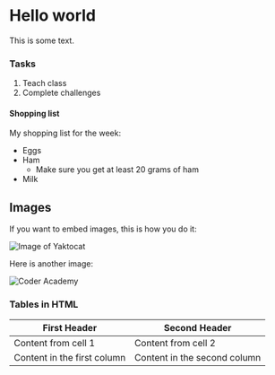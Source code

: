 # Hello world 

This is some text.

### Tasks 

1. Teach class 
2. Complete challenges

#### Shopping list

My shopping list for the week:
- Eggs 
- Ham
  - Make sure you get at least 20 grams of ham
- Milk

## Images

If you want to embed images, this is how you do it:

![Image of Yaktocat](https://octodex.github.com/images/yaktocat.png)

Here is another image:

![Coder Academy](https://course_report_production.s3.amazonaws.com/rich/rich_files/rich_files/3470/s300/coder-academy-07.jpg)

### Tables in HTML

First Header | Second Header
------------ | -------------
Content from cell 1 | Content from cell 2
Content in the first column | Content in the second column